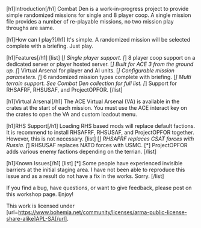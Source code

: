 [h1]Introduction[/h1]
Combat Den is a work-in-progress project to provide simple randomized missions for single and 8 player coop.  A single mission file provides a number of re-playable missions, no two mission play throughs are same.

[h1]How can I play?[/h1]
It's simple.  A randomized mission will be selected complete with a briefing.  Just play.

[h1]Features[/h1]
[list]
[*] Single player support.
[*] 8 player coop support on a dedicated server or player hosted server.
[*] Built for ACE 3 from the ground up.
[*] Virtual Arsenal for player and AI units.
[*] Configurable mission parameters.
[*] 6 randomized mission types complete with briefing.
[*] Multi terrain support.  See Combat Den collection for full list.
[*] Support for RHSAFRF, RHSUSAF, and ProjectOPFOR.
[/list]

[h1]Virtual Arsenal[/h1]
The ACE Virtual Arsenal (VA) is available in the crates at the start of each mission.  You must use the ACE interact key on the crates to open the VA and custom loadout menu.

[h1]RHS Support[/h1]
Loading RHS based mods will replace default factions.  It is recommend to install RHSAFRF, RHSUSAF, and ProjectOPFOR together.  However, this is not necessary.
[list]
[*] RHSAFRF replaces CSAT forces with Russia.
[*] RHSUSAF replaces NATO forces with USMC.
[*] ProjectOPFOR adds various enemy factions depending on the terrian.
[/list]

[h1]Known Issues[/h1]
[list]
[*] Some people have experienced invisible barriers at the initial staging area.  I have not been able to reproduce this issue and as a result do not have a fix in the works.  Sorry.
[/list]

If you find a bug, have questions, or want to give feedback, please post on this workshop page.  Enjoy!

This work is licensed under [url=https://www.bohemia.net/community/licenses/arma-public-license-share-alike]APL-SA[/url].